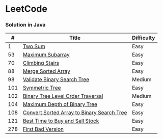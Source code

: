 # LeetCode
### Solution in Java

| #      | Title                                                        | Difficulty |
| ------ | ------------------------------------------------------------ | ---------- |
| 1      | [Two Sum](https://github.com/xiaodu01/leetcode/blob/master/src/java/easy/TwoSum.java) | Easy       |
| 53     | [Maximum Subarray](https://github.com/xiaodu01/leetcode/blob/master/src/java/easy/MaximumSubarray.java) | Easy       |
| 70     | [Climbing Stairs](https://github.com/xiaodu01/leetcode/blob/master/src/java/easy/ClimbingStairs.java) | Easy       |
| 88     | [Merge Sorted Array](https://github.com/xiaodu01/leetcode/blob/master/src/java/easy/MergeSortedArray.java) | Easy       |
| 98     | [Validate Binary Search Tree](https://github.com/xiaodu01/leetcode/blob/master/src/java/medium/ValidateBinarySearchTree.java) | Medium       |
| 101    | [Symmetric Tree](https://github.com/xiaodu01/leetcode/blob/master/src/java/easy/SymmetricTree.java) | Easy       |
| 102    | [Binary Tree Level Order Traversal](https://github.com/xiaodu01/leetcode/blob/master/src/java/medium/BinaryTreeLevelOrderTraversal.java) | Medium       |
| 104    | [Maximum Depth of Binary Tree](https://github.com/xiaodu01/leetcode/blob/master/src/java/easy/MaxDepth.java) | Easy       |
| 108    | [Convert Sorted Array to Binary Search Tree](https://github.com/xiaodu01/leetcode/blob/master/src/java/easy/ConvertSortedArrayToBST.java) | Easy       |
|121     |[Best Time to Buy and Sell Stock](https://github.com/xiaodu01/leetcode/blob/master/src/java/easy/BestTimeToBuyAndSellStock.java)| Easy|
| 278    | [First Bad Version](https://github.com/xiaodu01/leetcode/blob/master/src/java/easy/FirstBadVersion.java) | Easy       |
